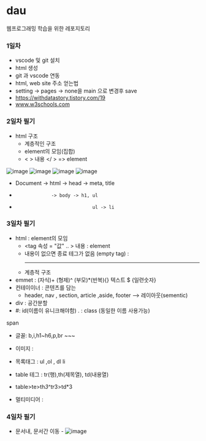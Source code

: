 # dau
웹프로그래밍 학습을 위한 레포지토리

### 1일차
- vscode 및 git 설치
- html 생성
- git 과 vscode 연동
- html, web site 주소 얻는법
- setting -> pages -> none을 main 으로 변경후 save
- https://withdatastory.tistory.com/19
- www.w3schools.com
### 2일차 필기
- html 구조
  - 계층적인 구조
  - element의 모임(집합)
  - < > 내용 </ > => element

![image](https://user-images.githubusercontent.com/97490561/190095663-9605aacb-d24d-42ba-8e50-23b6a9f5fa3f.png)
![image](https://user-images.githubusercontent.com/97490561/190095700-ac93137c-e7de-4060-95e9-c2590e9f455c.png)
![image](https://user-images.githubusercontent.com/97490561/190095831-4f91d8fa-ef5b-4049-88cd-e64996b7df7c.png)
![image](https://user-images.githubusercontent.com/97490561/190096523-26161330-c0b0-4289-bba8-348a7e6f0c7f.png)

- Document -> html -> head -> meta, title
-                  -> body -> h1, ul
-                                 ul -> li
### 3일차 필기
- html : element의 모임
  - <tag 속성 = "값" .. > 내용 </tag> : element
  - 내용이 없으면 종료 테그가 없음 (empty tag) : <br> <hr> <img><meta>
  - 계층적 구조
- emmet : (자식)+ (형제)^ (부모)*(반복){} 텍스트 $ {일련숫자}
- 컨테이이너 : 콘텐츠를 담는
  - header, nav , section, article ,aside, footer --> 레이아웃(sementic)
- div : 공간분할
- #: id(이름이 유니크해야함)     . : class (동일한 이름 사용가능)

 span

- 글꼴: b,i,h1~h6,p,br ~~~

- 이미지 : <img src=" "/>
- 목록태그 : ul ,ol , dl
             li

- table 테그 : tr(행),th(제목열), td(내용열)
- table>te>th*3^tr*3>td*3
- 멀티미디어 : <audio src=""> <video src="">
  유튜브 삽입 : 오른쪽 -> 소스코드복사 -> html문서에 
### 4일차 필기
- 문서내, 문서간 이동
  -<a>
  ![image](https://user-images.githubusercontent.com/97490561/191919710-fde0d4ad-16f8-4226-b767-546a90513232.png)
